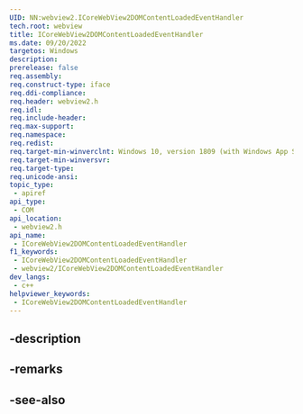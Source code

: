 ```yaml
---
UID: NN:webview2.ICoreWebView2DOMContentLoadedEventHandler
tech.root: webview
title: ICoreWebView2DOMContentLoadedEventHandler
ms.date: 09/20/2022
targetos: Windows
description: 
prerelease: false
req.assembly: 
req.construct-type: iface
req.ddi-compliance: 
req.header: webview2.h
req.idl: 
req.include-header: 
req.max-support: 
req.namespace: 
req.redist: 
req.target-min-winverclnt: Windows 10, version 1809 (with Windows App SDK 1.1 or later)
req.target-min-winversvr: 
req.target-type: 
req.unicode-ansi: 
topic_type:
 - apiref
api_type:
 - COM
api_location:
 - webview2.h
api_name:
 - ICoreWebView2DOMContentLoadedEventHandler
f1_keywords:
 - ICoreWebView2DOMContentLoadedEventHandler
 - webview2/ICoreWebView2DOMContentLoadedEventHandler
dev_langs:
 - c++
helpviewer_keywords:
 - ICoreWebView2DOMContentLoadedEventHandler
---
```


## -description

## -remarks

## -see-also

